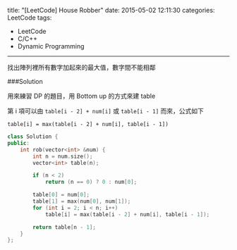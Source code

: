 title: "[LeetCode] House Robber"
date: 2015-05-02 12:11:30
categories: LeetCode
tags:
- LeetCode
- C/C++
- Dynamic Programming
---

找出陣列裡所有數字加起來的最大值，數字間不能相鄰

<!-- more -->

###Solution

用來練習 DP 的題目，用 Bottom up 的方式來建 table

第 i 項可以由 `table[i - 2] + num[i]` 或 `table[i - 1]` 而來，公式如下

`table[i] = max(table[i - 2] + num[i], table[i - 1])`

```c++
class Solution {
public:
    int rob(vector<int> &num) {
        int n = num.size();
        vector<int> table(n);

        if (n < 2)
            return (n == 0) ? 0 : num[0];

        table[0] = num[0];
        table[1] = max(num[0], num[1]);
        for (int i = 2; i < n; i++)
            table[i] = max(table[i - 2] + num[i], table[i - 1]);

        return table[n - 1];
    }
};
```
